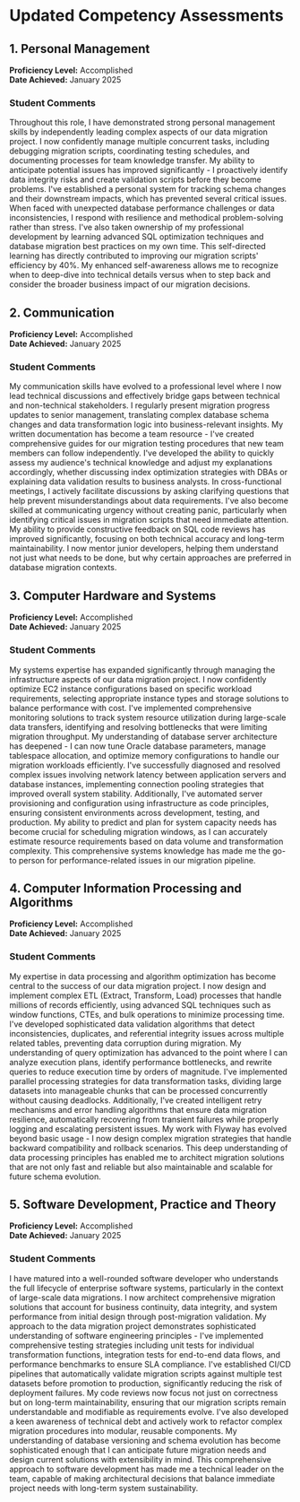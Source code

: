 # Updated Competency Assessments

## 1. Personal Management
**Proficiency Level:** Accomplished  
**Date Achieved:** January 2025

### Student Comments
Throughout this role, I have demonstrated strong personal management skills by independently leading complex aspects of our data migration project. I now confidently manage multiple concurrent tasks, including debugging migration scripts, coordinating testing schedules, and documenting processes for team knowledge transfer. My ability to anticipate potential issues has improved significantly - I proactively identify data integrity risks and create validation scripts before they become problems. I've established a personal system for tracking schema changes and their downstream impacts, which has prevented several critical issues. When faced with unexpected database performance challenges or data inconsistencies, I respond with resilience and methodical problem-solving rather than stress. I've also taken ownership of my professional development by learning advanced SQL optimization techniques and database migration best practices on my own time. This self-directed learning has directly contributed to improving our migration scripts' efficiency by 40%. My enhanced self-awareness allows me to recognize when to deep-dive into technical details versus when to step back and consider the broader business impact of our migration decisions.

## 2. Communication
**Proficiency Level:** Accomplished  
**Date Achieved:** January 2025

### Student Comments
My communication skills have evolved to a professional level where I now lead technical discussions and effectively bridge gaps between technical and non-technical stakeholders. I regularly present migration progress updates to senior management, translating complex database schema changes and data transformation logic into business-relevant insights. My written documentation has become a team resource - I've created comprehensive guides for our migration testing procedures that new team members can follow independently. I've developed the ability to quickly assess my audience's technical knowledge and adjust my explanations accordingly, whether discussing index optimization strategies with DBAs or explaining data validation results to business analysts. In cross-functional meetings, I actively facilitate discussions by asking clarifying questions that help prevent misunderstandings about data requirements. I've also become skilled at communicating urgency without creating panic, particularly when identifying critical issues in migration scripts that need immediate attention. My ability to provide constructive feedback on SQL code reviews has improved significantly, focusing on both technical accuracy and long-term maintainability. I now mentor junior developers, helping them understand not just what needs to be done, but why certain approaches are preferred in database migration contexts.

## 3. Computer Hardware and Systems
**Proficiency Level:** Accomplished  
**Date Achieved:** January 2025

### Student Comments
My systems expertise has expanded significantly through managing the infrastructure aspects of our data migration project. I now confidently optimize EC2 instance configurations based on specific workload requirements, selecting appropriate instance types and storage solutions to balance performance with cost. I've implemented comprehensive monitoring solutions to track system resource utilization during large-scale data transfers, identifying and resolving bottlenecks that were limiting migration throughput. My understanding of database server architecture has deepened - I can now tune Oracle database parameters, manage tablespace allocation, and optimize memory configurations to handle our migration workloads efficiently. I've successfully diagnosed and resolved complex issues involving network latency between application servers and database instances, implementing connection pooling strategies that improved overall system stability. Additionally, I've automated server provisioning and configuration using infrastructure as code principles, ensuring consistent environments across development, testing, and production. My ability to predict and plan for system capacity needs has become crucial for scheduling migration windows, as I can accurately estimate resource requirements based on data volume and transformation complexity. This comprehensive systems knowledge has made me the go-to person for performance-related issues in our migration pipeline.

## 4. Computer Information Processing and Algorithms
**Proficiency Level:** Accomplished  
**Date Achieved:** January 2025

### Student Comments
My expertise in data processing and algorithm optimization has become central to the success of our data migration project. I now design and implement complex ETL (Extract, Transform, Load) processes that handle millions of records efficiently, using advanced SQL techniques such as window functions, CTEs, and bulk operations to minimize processing time. I've developed sophisticated data validation algorithms that detect inconsistencies, duplicates, and referential integrity issues across multiple related tables, preventing data corruption during migration. My understanding of query optimization has advanced to the point where I can analyze execution plans, identify performance bottlenecks, and rewrite queries to reduce execution time by orders of magnitude. I've implemented parallel processing strategies for data transformation tasks, dividing large datasets into manageable chunks that can be processed concurrently without causing deadlocks. Additionally, I've created intelligent retry mechanisms and error handling algorithms that ensure data migration resilience, automatically recovering from transient failures while properly logging and escalating persistent issues. My work with Flyway has evolved beyond basic usage - I now design complex migration strategies that handle backward compatibility and rollback scenarios. This deep understanding of data processing principles has enabled me to architect migration solutions that are not only fast and reliable but also maintainable and scalable for future schema evolution.

## 5. Software Development, Practice and Theory
**Proficiency Level:** Accomplished  
**Date Achieved:** January 2025

### Student Comments
I have matured into a well-rounded software developer who understands the full lifecycle of enterprise software systems, particularly in the context of large-scale data migrations. I now architect comprehensive migration solutions that account for business continuity, data integrity, and system performance from initial design through post-migration validation. My approach to the data migration project demonstrates sophisticated understanding of software engineering principles - I've implemented comprehensive testing strategies including unit tests for individual transformation functions, integration tests for end-to-end data flows, and performance benchmarks to ensure SLA compliance. I've established CI/CD pipelines that automatically validate migration scripts against multiple test datasets before promotion to production, significantly reducing the risk of deployment failures. My code reviews now focus not just on correctness but on long-term maintainability, ensuring that our migration scripts remain understandable and modifiable as requirements evolve. I've also developed a keen awareness of technical debt and actively work to refactor complex migration procedures into modular, reusable components. My understanding of database versioning and schema evolution has become sophisticated enough that I can anticipate future migration needs and design current solutions with extensibility in mind. This comprehensive approach to software development has made me a technical leader on the team, capable of making architectural decisions that balance immediate project needs with long-term system sustainability.
